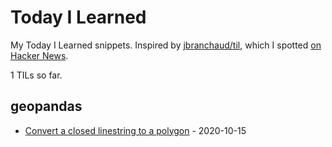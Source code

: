 # Today I Learned

My Today I Learned snippets. Inspired by [jbranchaud/til](https://github.com/jbranchaud/til), which I spotted [on Hacker News](https://news.ycombinator.com/item?id=22908044).

<!-- count starts -->1<!-- count ends --> TILs so far.

<!-- index starts -->
## geopandas

* [Convert a closed linestring to a polygon](https://github.com/tomviner/til/blob/master/geopandas/close-linestring-polygon.md) - 2020-10-15
<!-- index ends -->
